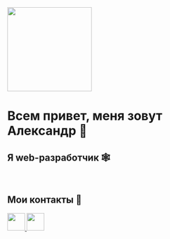 <div>
  <img src="https://media.giphy.com/media/i4MAH84pqe2m2aVojc/giphy.gif" align="center" width='192'/>
  </br>
  <h1>Всем привет, меня зовут Александр 👋</h1> 
  <h2>Я web-разработчик 🕸️</h1>
  </br>
  <h2>Мои контакты 🤝 </h2>
  <div id="badges">
    <a href="https://t.me/KrasnAlex">
      <img src="https://img.icons8.com/color/48/000000/telegram-app--v5.png" height="40"/>
    </a>
    <a href="mailto: krasnyansky.alexandr@gmail.com">
      <img src="https://img.icons8.com/color/512/gmail-login.png" height="40"/>
    </a>
  </div>
</div>

  
  
  
